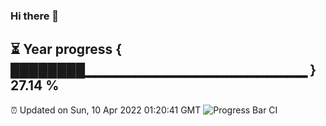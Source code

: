 ### Hi there 👋
⏳ Year progress { ████████▁▁▁▁▁▁▁▁▁▁▁▁▁▁▁▁▁▁▁▁▁▁ } 27.14 %
---
⏰ Updated on Sun, 10 Apr 2022 01:20:41 GMT
![Progress Bar CI](https://github.com/liununu/liununu/workflows/Progress%20Bar%20CI/badge.svg)
